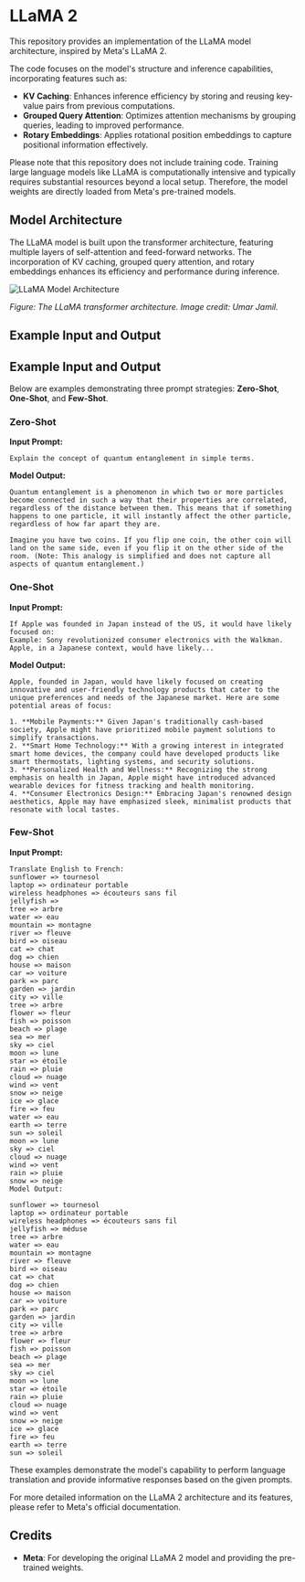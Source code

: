 # LLaMA 2

This repository provides an implementation of the LLaMA model architecture, inspired by Meta's LLaMA 2.

The code focuses on the model's structure and inference capabilities, incorporating features such as:

- **KV Caching**: Enhances inference efficiency by storing and reusing key-value pairs from previous computations.
- **Grouped Query Attention**: Optimizes attention mechanisms by grouping queries, leading to improved performance.
- **Rotary Embeddings**: Applies rotational position embeddings to capture positional information effectively.

Please note that this repository does not include training code. Training large language models like LLaMA is computationally intensive and typically requires substantial resources beyond a local setup. Therefore, the model weights are directly loaded from Meta's pre-trained models.

## Model Architecture

The LLaMA model is built upon the transformer architecture, featuring multiple layers of self-attention and feed-forward networks. The incorporation of KV caching, grouped query attention, and rotary embeddings enhances its efficiency and performance during inference.

![LLaMA Model Architecture](https://github.com/user-attachments/assets/55ae63b9-6527-4296-92e1-3a4d60494eba)

*Figure: The LLaMA transformer architecture. Image credit: Umar Jamil.*

## Example Input and Output

## Example Input and Output

Below are examples demonstrating three prompt strategies: **Zero-Shot**, **One-Shot**, and **Few-Shot**.

### Zero-Shot

**Input Prompt:**
```plaintext
Explain the concept of quantum entanglement in simple terms.
```

**Model Output:**
```plaintext
Quantum entanglement is a phenomenon in which two or more particles become connected in such a way that their properties are correlated, regardless of the distance between them. This means that if something happens to one particle, it will instantly affect the other particle, regardless of how far apart they are.

Imagine you have two coins. If you flip one coin, the other coin will land on the same side, even if you flip it on the other side of the room. (Note: This analogy is simplified and does not capture all aspects of quantum entanglement.)
```

### One-Shot

**Input Prompt:**
```plaintext
If Apple was founded in Japan instead of the US, it would have likely focused on:
Example: Sony revolutionized consumer electronics with the Walkman.
Apple, in a Japanese context, would have likely...
```

**Model Output:**
```plaintext
Apple, founded in Japan, would have likely focused on creating innovative and user-friendly technology products that cater to the unique preferences and needs of the Japanese market. Here are some potential areas of focus:

1. **Mobile Payments:** Given Japan's traditionally cash-based society, Apple might have prioritized mobile payment solutions to simplify transactions.
2. **Smart Home Technology:** With a growing interest in integrated smart home devices, the company could have developed products like smart thermostats, lighting systems, and security solutions.
3. **Personalized Health and Wellness:** Recognizing the strong emphasis on health in Japan, Apple might have introduced advanced wearable devices for fitness tracking and health monitoring.
4. **Consumer Electronics Design:** Embracing Japan's renowned design aesthetics, Apple may have emphasized sleek, minimalist products that resonate with local tastes.
```

### Few-Shot

**Input Prompt:**
```plaintext
Translate English to French:
sunflower => tournesol
laptop => ordinateur portable
wireless headphones => écouteurs sans fil
jellyfish =>
tree => arbre
water => eau
mountain => montagne
river => fleuve
bird => oiseau
cat => chat
dog => chien
house => maison
car => voiture
park => parc
garden => jardin
city => ville
tree => arbre
flower => fleur
fish => poisson
beach => plage
sea => mer
sky => ciel
moon => lune
star => étoile
rain => pluie
cloud => nuage
wind => vent
snow => neige
ice => glace
fire => feu
water => eau
earth => terre
sun => soleil
moon => lune
sky => ciel
cloud => nuage
wind => vent
rain => pluie
snow => neige
Model Output:
```

```plaintext
sunflower => tournesol
laptop => ordinateur portable
wireless headphones => écouteurs sans fil
jellyfish => méduse
tree => arbre
water => eau
mountain => montagne
river => fleuve
bird => oiseau
cat => chat
dog => chien
house => maison
car => voiture
park => parc
garden => jardin
city => ville
tree => arbre
flower => fleur
fish => poisson
beach => plage
sea => mer
sky => ciel
moon => lune
star => étoile
rain => pluie
cloud => nuage
wind => vent
snow => neige
ice => glace
fire => feu
earth => terre
sun => soleil
```

These examples demonstrate the model's capability to perform language translation and provide informative responses based on the given prompts.

For more detailed information on the LLaMA 2 architecture and its features, please refer to Meta's official documentation.

## Credits

- **Meta**: For developing the original LLaMA 2 model and providing the pre-trained weights.
